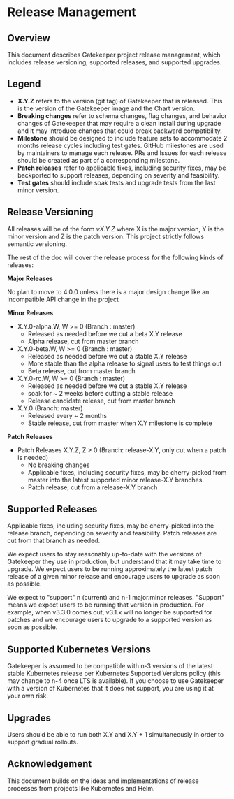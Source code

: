 # Release Management

## Overview

This document describes Gatekeeper project release management, which includes release versioning, supported releases, and supported upgrades. 

## Legend

- **X.Y.Z** refers to the version (git tag) of Gatekeeper that is released. This is the version of the Gatekeeper image and the Chart version.
- **Breaking changes** refer to schema changes, flag changes, and behavior changes of Gatekeeper that may require a clean install during upgrade and it may introduce changes that could break backward compatibility. 
- **Milestone** should be designed to include feature sets to accommodate 2 months release cycles including test gates. GitHub milestones are used by maintainers to manage each release. PRs and Issues for each release should be created as part of a corresponding milestone.
- **Patch releases** refer to applicable fixes, including security fixes, may be backported to support releases, depending on severity and feasibility.
- **Test gates** should include soak tests and upgrade tests from the last minor version.

## Release Versioning

All releases will be of the form _vX.Y.Z_ where X is the major version, Y is the minor version and Z is the patch version. This project strictly follows semantic versioning.

The rest of the doc will cover the release process for the following kinds of releases:

**Major Releases**

No plan to move to 4.0.0 unless there is a major design change like an incompatible API change in the project 

**Minor Releases**

- X.Y.0-alpha.W, W >= 0 (Branch : master)
    - Released as needed before we cut a beta X.Y release
    - Alpha release, cut from master branch
- X.Y.0-beta.W, W >= 0 (Branch : master)
    - Released as needed before we cut a stable X.Y release
    - More stable than the alpha release to signal users to test things out
    - Beta release, cut from master branch
- X.Y.0-rc.W, W >= 0 (Branch : master)
    - Released as needed before we cut a stable X.Y release
    - soak for ~ 2 weeks before cutting a stable release
    - Release candidate release, cut from master branch
- X.Y.0 (Branch: master)
    - Released every ~ 2 months
    - Stable release, cut from master when X.Y milestone is complete 

**Patch Releases**

- Patch Releases X.Y.Z, Z > 0 (Branch: release-X.Y, only cut when a patch is needed)
    - No breaking changes
    - Applicable fixes, including security fixes, may be cherry-picked from master into the latest supported minor release-X.Y branches. 
    - Patch release, cut from a release-X.Y branch

## Supported Releases

Applicable fixes, including security fixes, may be cherry-picked into the release branch, depending on severity and feasibility. Patch releases are cut from that branch as needed.

We expect users to stay reasonably up-to-date with the versions of Gatekeeper they use in production, but understand that it may take time to upgrade. We expect users to be running approximately the latest patch release of a given minor release and encourage users to upgrade as soon as possible. 

We expect to "support" n (current) and n-1 major.minor releases. "Support" means we expect users to be running that version in production. For example, when v3.3.0 comes out, v3.1.x will no longer be supported for patches and we encourage users to upgrade to a supported version as soon as possible.

## Supported Kubernetes Versions

Gatekeeper is assumed to be compatible with n-3 versions of the latest stable Kubernetes release per Kubernetes Supported Versions policy (this may change to n-4 once LTS is available). If you choose to use Gatekeeper with a version of Kubernetes that it does not support, you are using it at your own risk.

## Upgrades

Users should be able to run both X.Y and X.Y + 1 simultaneously in order to support gradual rollouts.

## Acknowledgement

This document builds on the ideas and implementations of release processes from projects like Kubernetes and Helm. 

